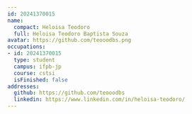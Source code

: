 ```yaml
---
id: 20241370015
name:
  compact: Heloisa Teodoro
  full: Heloisa Teodoro Baptista Souza
avatar: https://github.com/teooodbs.png
occupations:
- id: 20241370015
  type: student
  campus: ifpb-jp
  course: cstsi
  isFinished: false
addresses:
  github: https://github.com/teooodbs
  linkedin: https://www.linkedin.com/in/heloisa-teodoro/
---
```

